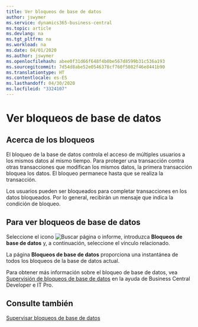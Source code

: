 ```yaml
---
title: Ver bloqueos de base de datos
author: jswymer
ms.service: dynamics365-business-central
ms.topic: article
ms.devlang: na
ms.tgt_pltfrm: na
ms.workload: na
ms.date: 04/01/2020
ms.author: jswymer
ms.openlocfilehash: abee0f31d66f648f4b0be567d8599b31c536a193
ms.sourcegitcommit: 7d54d8abe52e0546378cf760f5082f46e8441b90
ms.translationtype: HT
ms.contentlocale: es-ES
ms.lasthandoff: 04/30/2020
ms.locfileid: "3324107"
---
```

# <a name="viewing-database-locks"></a>Ver bloqueos de base de datos

## <a name="about-locks"></a>Acerca de los bloqueos

El bloqueo de la base de datos controla el acceso de múltiples usuarios a los mismos datos al mismo tiempo. Para proteger una transacción contra otras transacciones que modifican los mismos datos, la primera transacción bloquea los datos. El bloqueo permanece hasta que se realiza la transacción.

Los usuarios pueden ser bloqueados para completar transacciones en los datos bloqueados. Por lo general, recibirán un mensaje que indica la condición de bloqueo.

## <a name="to-view-database-locks"></a>Para ver bloqueos de base de datos

Seleccione el icono ![Buscar página o informe](media/ui-search/search_small.png "Icono Buscar página o informe"), introduzca **Bloqueos de base de datos** y, a continuación, seleccione el vínculo relacionado.

La página **Bloqueos de base de datos** proporciona una instantánea de todos los bloqueos de la base de datos actual.

Para obtener más información sobre el bloqueo de base de datos, vea [Supervisión de bloqueos de base de datos](/dynamics365/business-central/dev-itpro/administration/monitor-database-locks) en la ayuda de Business Central Developer e IT Pro.

## <a name="see-also"></a>Consulte también

[Supervisar bloqueos de base de datos](/dynamics365/business-central/dev-itpro/administration/monitor-database-locks) 
